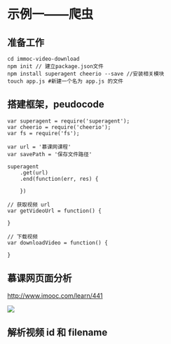 # 示例一——爬虫
## 准备工作
```
cd immoc-video-download
npm init // 建立package.json文件
npm install superagent cheerio --save //安装相关模块
touch app.js #新建一个名为 app.js 的文件
```


## 搭建框架，peudocode
```
var superagent = require('superagent');
var cheerio = require('cheerio');
var fs = require('fs');

var url = '慕课网课程'
var savePath = '保存文件路径'

superagent
    .get(url)
    .end(function(err, res) {

    })

// 获取视频 url
var getVideoUrl = function() {

}

// 下载视频
var downloadVideo = function() {

}

```

## 慕课网页面分析
http://www.imooc.com/learn/441

![](http://upload-images.jianshu.io/upload_images/1271031-70e69f952aa87f22.png?imageMogr2/auto-orient/strip%7CimageView2/2/w/1240)

## 解析视频 id 和 filename


